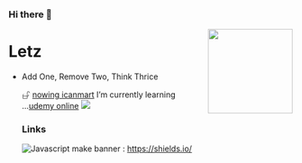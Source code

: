 ### Hi there 👋
<img align="right" src="https://avatars.githubusercontent.com/u/22319355?v=4" width="150" />
<h1> Letz </h1>
<ul><li>
  Add One, Remove Two, Think Thrice


𖦣 <a href="https://www.especialist.org/0909"> nowing icanmart</a>
I’m currently learning ...<a href="https://www.udemy.com/home/my-courses/learning/">udemy online</a>
<img src="https://img.shields.io/badge/learning-js-red">
### Links
  ![Javascript](https://img.shields.io/badge/-learning-%23F7DF1C?style=for-the-badge&logo=javascript&logoColor=%&labelColor=black&color=$23ffce5a) make banner : https://shields.io/


